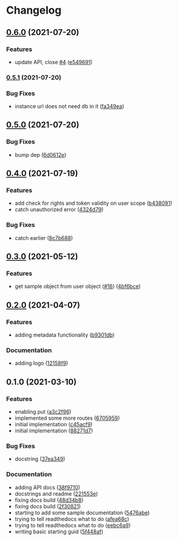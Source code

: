 # Changelog

## [0.6.0](https://www.github.com/cheminfo-py/cheminfopy/compare/v0.5.1...v0.6.0) (2021-07-20)


### Features

* update API, close [#4](https://www.github.com/cheminfo-py/cheminfopy/issues/4) ([e549691](https://www.github.com/cheminfo-py/cheminfopy/commit/e549691bd273e2f8577390e8f90b8e6a4375e6ac))

### [0.5.1](https://www.github.com/cheminfo-py/cheminfopy/compare/v0.5.0...v0.5.1) (2021-07-20)


### Bug Fixes

* instance url does not need db in it ([fa349ea](https://www.github.com/cheminfo-py/cheminfopy/commit/fa349ea04eda40de3e7ea13fdc792fe7d490f627))

## [0.5.0](https://www.github.com/cheminfo-py/cheminfopy/compare/v0.4.0...v0.5.0) (2021-07-20)


### Bug Fixes

* bump dep ([6d0612e](https://www.github.com/cheminfo-py/cheminfopy/commit/6d0612e6fb5588b351cc718c94d3b88a94d65390))

## [0.4.0](https://www.github.com/cheminfo-py/cheminfopy/compare/v0.3.0...v0.4.0) (2021-07-19)


### Features

* add check for rights and token validity on user scope ([b438091](https://www.github.com/cheminfo-py/cheminfopy/commit/b43809133e9ff125027722a45fe6813ec35dd1ab))
* catch unauthorized error ([4324d79](https://www.github.com/cheminfo-py/cheminfopy/commit/4324d79049c9e7f83bc8e53f73b1d405f621154d))


### Bug Fixes

* catch earlier ([8c7b688](https://www.github.com/cheminfo-py/cheminfopy/commit/8c7b68883d80f57dc2faec514471ef724cf24da6))

## [0.3.0](https://www.github.com/cheminfo-py/cheminfopy/compare/v0.2.0...v0.3.0) (2021-05-12)


### Features

*  get sample object from user object ([#16](https://www.github.com/cheminfo-py/cheminfopy/issues/16)) ([4bf6bce](https://www.github.com/cheminfo-py/cheminfopy/commit/4bf6bce7b3334d1887e397f017ad1c069d2f395f))

## [0.2.0](https://www.github.com/cheminfo-py/cheminfopy/compare/v0.1.0...v0.2.0) (2021-04-07)


### Features

* adding metadata functionality ([b9301db](https://www.github.com/cheminfo-py/cheminfopy/commit/b9301db86d9a399b92c7771d6f42446fcad9ee42))


### Documentation

* adding logo ([12158f9](https://www.github.com/cheminfo-py/cheminfopy/commit/12158f99db7d059eb10433d92bb101afb0969d01))

## 0.1.0 (2021-03-10)


### Features

* enabling put ([a3c2f96](https://www.github.com/cheminfo-py/cheminfopy/commit/a3c2f96da39a69fcc629649c5eb315b31619c7f0))
* implemented some more routes ([6705959](https://www.github.com/cheminfo-py/cheminfopy/commit/67059592bd3f6db057d511ee7118730daab7a577))
* initial implementation ([c45acf9](https://www.github.com/cheminfo-py/cheminfopy/commit/c45acf981c6b9bcb07f5e83034a12986c851334e))
* initial implementation ([88271d7](https://www.github.com/cheminfo-py/cheminfopy/commit/88271d78d88f22a8fe457ccf4cc732f24d6e56d8))


### Bug Fixes

* docstring ([37ea349](https://www.github.com/cheminfo-py/cheminfopy/commit/37ea3492f9e8a4fb332447bb96842a6d5e63a2e1))


### Documentation

* adding API docs ([38f9710](https://www.github.com/cheminfo-py/cheminfopy/commit/38f971047f22eb39e182f9ff25187f60340952bd))
* docstrings and readme ([221553e](https://www.github.com/cheminfo-py/cheminfopy/commit/221553e85eef36c95356b3ed10f60defa1cf2f83))
* fixing docs build ([48d34b8](https://www.github.com/cheminfo-py/cheminfopy/commit/48d34b87f19713a39145687289a6b91fef60fecc))
* fixing docs build ([2f30821](https://www.github.com/cheminfo-py/cheminfopy/commit/2f30821c0d22d0a8d374bad4465ac215fbd9c11b))
* starting to add some sample documentation ([5476abe](https://www.github.com/cheminfo-py/cheminfopy/commit/5476abee24f87c168707a5da90fd2aef34dc3972))
* trying to tell readthedocs what to do ([afea68c](https://www.github.com/cheminfo-py/cheminfopy/commit/afea68cd50a7ad8b948ff7e619b94ba59ee3524a))
* trying to tell readthedocs what to do ([eebc6a9](https://www.github.com/cheminfo-py/cheminfopy/commit/eebc6a9fa64e03e0eb0aca18c7497955928d7d24))
* writing basic starting guid ([5f448af](https://www.github.com/cheminfo-py/cheminfopy/commit/5f448af1aa370a8328469e01e7e95b042eceac35))
